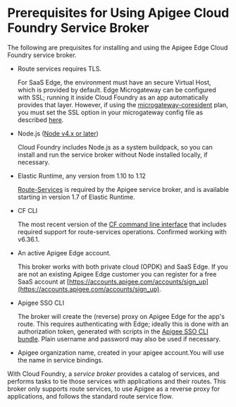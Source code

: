 # Prerequisites for Using Apigee Cloud Foundry Service Broker
The following are prequisites for installing and using the Apigee Edge Cloud Foundry service broker.

- Route services requires TLS. 

    For SaaS Edge, the environment must have an secure Virtual Host, which is provided by default. Edge Microgateway can be configured with SSL; running it inside Cloud Foundry as an app automatically provides that layer. However, if using the [microgateway-coresident](https://github.com/apigee/cloud-foundry-apigee/blob/master/docs/setup-microgateway-coresident.md) plan, you must set the SSL option in your microgateway config file as described [here](http://docs.apigee.com/microgateway/latest/operation-and-configuration-reference-edge-microgateway#configuringsslontheedgemicrogatewayserver).

- Node.js ([Node v4.x or later](https://nodejs.org/en/))

    Cloud Foundry includes Node.js as a system buildpack, so you can install and run the service broker without Node installed locally, if necessary.

- Elastic Runtime, any version from 1.10 to 1.12 

    [Route-Services](http://docs.cloudfoundry.org/services/route-services.html) is required by the Apigee service broker, and is available starting in version 1.7 of Elastic Runtime.

- CF CLI

    The most recent version of the [CF command line interface](https://github.com/cloudfoundry/cli) that includes required support for route-services operations. Confirmed working with v6.36.1.

- An active Apigee Edge account.

    This broker works with both private cloud (OPDK) and SaaS Edge. If you are not an existing Apigee Edge customer you can register for a free SaaS account at [https://accounts.apigee.com/accounts/sign_up](https://accounts.apigee.com/accounts/sign_up).

- Apigee SSO CLI

    The broker will create the (reverse) proxy on Apigee Edge for the app's route. This requires authenticating with Edge; ideally this is done with an authorization token, generated with scripts in the [Apigee SSO CLI bundle](http://docs.apigee.com/api-services/content/using-oauth2-security-apigee-edge-management-api#installingacurlandgettokenutilities). Plain username and password may also be used if necessary.
    
- Apigee organization name, created in your apigee account.You will use the name in service bindings.    

With Cloud Foundry, a *service broker* provides a catalog of services, and performs tasks to tie those services with applications and their routes. This broker only supports route services, to use Apigee as a reverse proxy for applications, and follows the standard route service flow.
